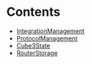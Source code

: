 

# Contents
- [IntegrationManagement](IntegrationManagement.sol/abstract.IntegrationManagement.md)
- [ProtocolManagement](ProtocolManagement.sol/abstract.ProtocolManagement.md)
- [Cube3State](RouterStorage.sol/struct.Cube3State.md)
- [RouterStorage](RouterStorage.sol/abstract.RouterStorage.md)
